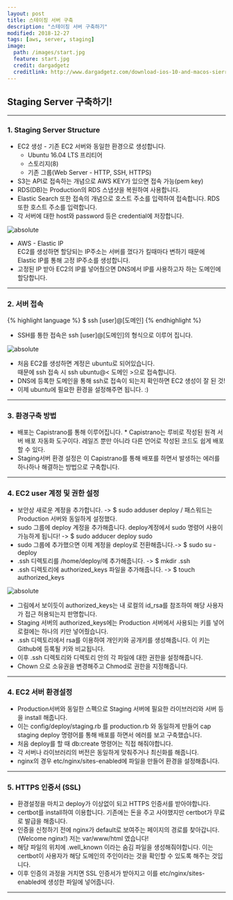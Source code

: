 ```yaml
---
layout: post
title: 스테이징 서버 구축
description: "스테이징 서버 구축하기"
modified: 2018-12-27
tags: [aws, server, staging]
image:
  path: /images/start.jpg
  feature: start.jpg
  credit: dargadgetz
  creditlink: http://www.dargadgetz.com/download-ios-10-and-macos-sierra-wallpapers-for-iphone-ipad-and-mac/
---
```

## Staging Server 구축하기!
* * *

### 1. Staging Server Structure
* EC2 생성 - 기존 EC2 서버와 동일한 환경으로 생성합니다.
    * Ubuntu 16.04 LTS 프리티어
    * 스토리지(8)
    * 기존 그룹(Web Server - HTTP, SSH, HTTPS)
* S3는 API로 접속하는 개념으로 AWS KEY가 있으면 접속 가능(pem key)
* RDS(DB)는 Production의 RDS 스냅샷을 복원하여 사용합니다.
* Elastic Search 또한 접속의 개념으로 호스트 주소를 입력하여 접속합니다. RDS 또한 호스트 주소를 입력합니다.
* 각 서버에 대한 host와 password 등은 credential에 저장합니다.

<img data-action="zoom" src='{{ "/images/staging_server_structure.png" | relative_url }}' alt='absolute'>

* AWS - Elastic IP <br> EC2를 생성하면 할당되는 IP주소는 서버를 껐다가 킬때마다 변하기 때문에 <br>Elastic IP를 통해 고정 IP주소를 생성합니다.
* 고정된 IP 받아 EC2의 IP를 넣어줬으면 DNS에서 IP를 사용하고자 하는 도메인에 할당합니다.

* * *

### 2. 서버 접속

{% highlight language %}
$ ssh [user]@[도메인]
{% endhighlight %}

* SSH를 통한 접속은 ssh [user]@[도메인]의 형식으로 이루어 집니다.

<img data-action="zoom" src='{{ "/images/ssh.png" | relative_url }}' alt='absolute'>

* 처음 EC2를 생성하면 계정은 ubuntu로 되어있습니다. <br>때문에 ssh 접속 시 ssh ubuntu@< 도메인 >으로 접속합니다.
* DNS에 등록한 도메인을 통해 ssh로 접속이 되는지 확인하면 EC2 생성이 잘 된 것!
* 이제 ubuntu에 필요한 환경을 설정해주면 됩니다. :)

* * *

### 3. 환경구축 방법
* 배포는 Capistrano를 통해 이루어집니다.
<span class="reference"> * Capistrano는 루비로 작성된 원격 서버 배포 자동화 도구이다. 레일즈 뿐만 아니라 다른 언어로 작성된 코드도 쉽게 배포할 수 있다. </span>
* Staging서버 환경 설정은 이 Capistrano를 통해 배포를 하면서 발생하는 에러를 하나하나 해결하는 방법으로 구축합니다.

* * *

### 4. EC2 user 계정 및 권한 설정
* 보안상 새로운 계정을 추가합니다. -> $ sudo adduser deploy / 패스워드는 Production 서버와 동일하게 설정했다.
* sudo 그룹에 deploy 계정을 추가해줍니다. deploy계정에서 sudo 명령어 사용이 가능하게 됩니다! -> $ sudo adducer deploy sudo
* sudo 그룹에 추가했으면 이제 계정을 deploy로 전환해줍니다.->  $ sudo su - deploy
* .ssh 디렉토리를 /home/deploy/에 추가해줍니다. -> $ mkdir .ssh
* .ssh 디렉토리에 authorized_keys 파일을 추가해줍니다. -> $ touch authorized_keys

<img data-action="zoom" src='{{ "/images/rsa_structure.png" | relative_url }}' alt='absolute'>

*  그림에서 보이듯이 authorized_keys는 내 로컬의 id_rsa를 참조하여 해당 사용자가 접근 허용되는지 판명합니다.
* Staging 서버의 authorized_keys에는 Production 서버에서 사용되는 키를 넣어 로컬에는 하나의 키만 넣어줬습니다.
* .ssh 디렉토리에서 rsa를 이용하여 개인키와 공개키를 생성해줍니다. 이 키는 Github에 등록될 키와 비교됩니다.
* 이후 .ssh 디렉토리와 디렉토리 안의 각 파일에 대한 권한을 설정해줍니다.
* Chown 으로 소유권을 변경해주고 Chmod로 권한을 지정해줍니다.

* * *

### 4. EC2 서버 환경설정

* Production서버와 동일한 스펙으로 Staging 서버에 필요한 라이브러리와 서버 등을 install 해줍니다.
* 이는 config/deploy/staging.rb 를 production.rb 와 동일하게 만들어 cap staging deploy 명령어를 통해 배포를 하면서 에러를 보고 구축했습니다.
* 처음 deploy를 할 때 db:create 명령어는 직접 해줘야합니다.
* 각 서버나 라이브러리의 버전은 동일하게 맞춰주거나 최신화를 해줍니다.
* nginx의 경우 etc/nginx/sites-enabled에 파일을 만들어 환경을 설정해줍니다.

* * *

### 5. HTTPS 인증서 (SSL)

* 환경설정을 마치고 deploy가 이상없이 되고 HTTPS 인증서를 받아야합니다.
* certbot를 install하여 이용합니다. 기존에는 돈을 주고 사야했지만 certbot가 무료로 발급을 해줍니다.
* 인증을 신청하기 전에 nginx가 default로 보여주는 페이지의 경로를 찾아갑니다.(Welcome nginx!) 저는 var/www/html 였습니다!
* 해당 파일의 위치에 .well_known 이라는 숨김 파일을 생성해줘야합니다. 이는 certbot이 사용자가 해당 도메인의 주인이라는 것을 확인할 수 있도록 해주는 것입니다.
* 이후 인증의 과정을 거치면 SSL 인증서가 받아지고 이를 etc/nginx/sites-enabled에 생성한 파일에 넣어줍니다.

* * *

